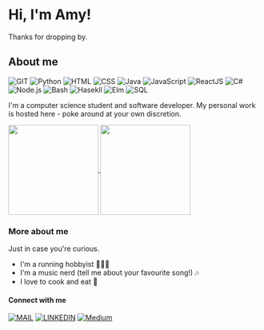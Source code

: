 # Hi, I'm Amy!
Thanks for dropping by.


## About me
![GIT](https://img.shields.io/badge/-Git-black?style=flat-square&logo=git)
![Python](https://img.shields.io/badge/-Python-black?style=flat-square&logo=Python)
![HTML](https://img.shields.io/badge/-HTML-black?style=flat-square&logo=HTML5)
![CSS](https://img.shields.io/badge/-CSS-black?style=flat-square&logo=CSS3)
![Java](https://img.shields.io/badge/-Java-black?style=flat-square&logo=Java)
![JavaScript](https://img.shields.io/badge/-JavaScript-black?style=flat-square&logo=JavaScript)
![ReactJS](https://img.shields.io/badge/-React-black?style=flat-square&logo=React)
![C#](https://img.shields.io/badge/-C-black?style=flat-square&logo=C)
![Node.js](https://img.shields.io/badge/-Node.js-black?style=flat-square&logo=node.js)
![Bash](https://img.shields.io/badge/-Bash-black?style=flat-square&logo=gnubash)
![Hasekll](https://img.shields.io/badge/-Haskell-black?style=flat-square&logo=Haskell)
![Elm](https://img.shields.io/badge/-elm-black?style=flat-square&logo=elm)
![SQL](https://img.shields.io/badge/-SQL-black?style=flat-square&logo=mysql)


I'm a computer science student and software developer. My personal work is hosted here - poke around at your own discretion. 

<a href="https://github.com/fant8/fant8">
  <img align="center" height="180em" src="https://github-readme-stats.vercel.app/api/top-langs/?username=fant8" />
</a>
<a href="https://github.com/fant8/fant8">
  <img align="center" height="180em" src="https://github-readme-stats.vercel.app/api?username=fant8&show_icons=true&line_height=27&count_private=true& alt="Amy's GitHub Stats" />
</a>


### More about me
Just in case you're curious.
- I'm a running hobbyist 🏃🏻‍♀️
- I'm a music nerd (tell me about your favourite song!) 🎶
- I love to cook and eat 🥘

#### Connect with me 
[![MAIL](https://img.shields.io/badge/-Mail-black?style=flat-square&logo=GMAIL)](mailto:amyfan808@gmail.com)
[![LINKEDIN](https://img.shields.io/badge/-LinkedIn-black?style=flat-square&logo=LinkedIn)](https://www.linkedin.com/in/amy-fan/)
[![Medium](https://img.shields.io/badge/-Medium-black?style=flat-square&logo=Medium)](https://medium.com/@amyisdoingthings)

<!---
fant8/fant8 is a ✨ special ✨ repository because its `README.md` (this file) appears on your GitHub profile.
You can click the Preview link to take a look at your changes.
--->
